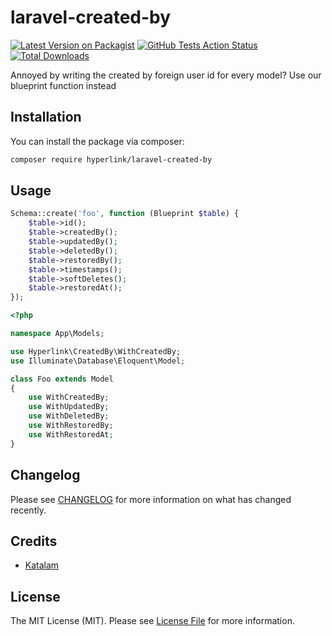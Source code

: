 # laravel-created-by

[![Latest Version on Packagist](https://img.shields.io/packagist/v/hyperlink/laravel-created-by.svg?style=flat-square)](https://packagist.org/packages/hyperlink/laravel-created-by)
[![GitHub Tests Action Status](https://img.shields.io/github/actions/workflow/status/hyperlinkgroup/laravel-created-by/run-tests.yml?branch=main&label=tests&style=flat-square)](https://github.com/hyperlinkgroup/laravel-created-by/actions?query=workflow%3Arun-tests+branch%3Amain)
[![Total Downloads](https://img.shields.io/packagist/dt/hyperlink/laravel-created-by.svg?style=flat-square)](https://packagist.org/packages/hyperlink/laravel-created-by)

Annoyed by writing the created by foreign user id for every model? Use our blueprint function instead

## Installation

You can install the package via composer:

```bash
composer require hyperlink/laravel-created-by
```

## Usage

```php
Schema::create('foo', function (Blueprint $table) {
    $table->id();
    $table->createdBy();
    $table->updatedBy();
    $table->deletedBy();
    $table->restoredBy();
    $table->timestamps();
    $table->softDeletes();
    $table->restoredAt();
});
```
```php
<?php

namespace App\Models;

use Hyperlink\CreatedBy\WithCreatedBy;
use Illuminate\Database\Eloquent\Model;

class Foo extends Model
{
    use WithCreatedBy;
    use WithUpdatedBy;
    use WithDeletedBy;
    use WithRestoredBy;
    use WithRestoredAt;
}
```

## Changelog

Please see [CHANGELOG](CHANGELOG.md) for more information on what has changed recently.

## Credits

- [Katalam](https://github.com/Katalam)

## License

The MIT License (MIT). Please see [License File](LICENSE.md) for more information.
